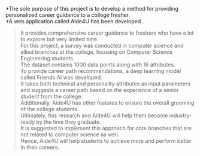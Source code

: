 *The sole purpose of this project is to develop a method for providing personalized career guidance to a college fresher.<br />
*A web application called Aide4U has been developed . <br />
>It provides comprehensive career guidance to freshers who have a lot to explore but very limited time.<br />
>For this project, a survey was conducted in computer science and allied branches at the college, focusing on Computer Science Engineering students. <br />
>The dataset contains 1000 data points along with 16 attributes.<br />
>To provide career path recommendations, a deep learning model called Friends AI was developed. <br />
>It takes both technical and personality attributes as input parameters and suggests a career path based on the experience of a senior student from the college. <br />
>Additionally, Aide4U has other features to ensure the overall grooming of the college students. <br />
>Ultimately, this research and Aide4U will help them become industry-ready by the time they graduate. <br />
>It is suggested to implement this approach for core branches that are not related to computer science as well. <br />
>Hence, Aide4U will help students to achieve more and perform better in their careers.
